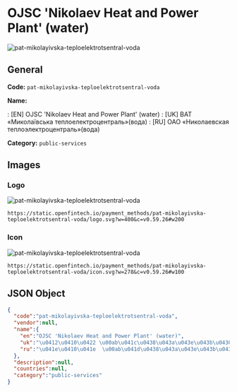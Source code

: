 
# OJSC 'Nikolaev Heat and Power Plant' (water) 
![pat-mikolayivska-teploelektrotsentral-voda](https://static.openfintech.io/payment_methods/pat-mikolayivska-teploelektrotsentral-voda/logo.svg?w=400&c=v0.59.26#w200)  

## General 
**Code:** `pat-mikolayivska-teploelektrotsentral-voda` 
 
**Name:** 
 
:	[EN] OJSC 'Nikolaev Heat and Power Plant' (water) 
:	[UK] ВАТ «Миколаївська теплоелектроцентраль»(вода) 
:	[RU] ОАО  «Николаевская теплоэлектроцентраль»(вода) 
 
**Category:** `public-services` 
 

## Images 

### Logo 
![pat-mikolayivska-teploelektrotsentral-voda](https://static.openfintech.io/payment_methods/pat-mikolayivska-teploelektrotsentral-voda/logo.svg?w=400&c=v0.59.26#w200)  

```
https://static.openfintech.io/payment_methods/pat-mikolayivska-teploelektrotsentral-voda/logo.svg?w=400&c=v0.59.26#w200
```  

### Icon 
![pat-mikolayivska-teploelektrotsentral-voda](https://static.openfintech.io/payment_methods/pat-mikolayivska-teploelektrotsentral-voda/icon.svg?w=278&c=v0.59.26#w100)  

```
https://static.openfintech.io/payment_methods/pat-mikolayivska-teploelektrotsentral-voda/icon.svg?w=278&c=v0.59.26#w100
```  

## JSON Object 

```json
{
  "code":"pat-mikolayivska-teploelektrotsentral-voda",
  "vendor":null,
  "name":{
    "en":"OJSC 'Nikolaev Heat and Power Plant' (water)",
    "uk":"\u0412\u0410\u0422 \u00ab\u041c\u0438\u043a\u043e\u043b\u0430\u0457\u0432\u0441\u044c\u043a\u0430 \u0442\u0435\u043f\u043b\u043e\u0435\u043b\u0435\u043a\u0442\u0440\u043e\u0446\u0435\u043d\u0442\u0440\u0430\u043b\u044c\u00bb(\u0432\u043e\u0434\u0430)",
    "ru":"\u041e\u0410\u041e  \u00ab\u041d\u0438\u043a\u043e\u043b\u0430\u0435\u0432\u0441\u043a\u0430\u044f \u0442\u0435\u043f\u043b\u043e\u044d\u043b\u0435\u043a\u0442\u0440\u043e\u0446\u0435\u043d\u0442\u0440\u0430\u043b\u044c\u00bb(\u0432\u043e\u0434\u0430)"
  },
  "description":null,
  "countries":null,
  "category":"public-services"
}
```  
